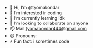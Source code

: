 - 👋 Hi, I’m @tyomabondar
- 👀 I’m interested in coding
- 🌱 I’m currently learning idk
- 💞️ I’m looking to collaborate on anyone
- 📫 Mail:tyomabondar444@gmail.com
- 😄 Pronouns: 
- ⚡ Fun fact: i sometimes code

<!---
tyomabondar/tyomabondar is a ✨ special ✨ repository because its `README.md` (this file) appears on your GitHub profile.
You can click the Preview link to take a look at your changes.
--->

